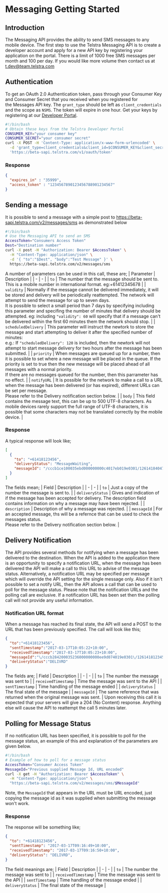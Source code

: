 # Messaging Getting Started
## Introduction
The Messaging API provides the ability to send SMS messages to any mobile device.
The first step to use the Telstra Messaging API is to create a developer account and apply for a new API key by registering your application on the portal.
There is a limit of 1000 free SMS messages per month and 100 per day. If you would like more volume then contact us at [t.dev@team.telstra.com](t.dev@team.telstra.com)

## Authentication
To get an OAuth 2.0 Authentication token, pass through your Consumer Key and Consumer Secret that you received when you registered for the Messages API key. The `grant_type` should be left as `client_credentials` and the scope as `NSMS`. The token will expire in one hour. Get your keys by registering at our [Developer Portal](https://sdev.telstra.com/).
```sh
#!/bin/bash
# Obtain these keys from the Telstra Developer Portal
CONSUMER_KEY="your consumer key"
CONSUMER_SECRET="your consumer secret"
curl -X POST -H 'Content-Type: application/x-www-form-urlencoded' \
  -d 'grant_type=client_credentials&client_id=$CONSUMER_KEY&client_secret=CONSUMER_SECRET&scope=NSMS' \
  'https://beta-sapi.telstra.com/v1/oauth/token'
```
### Response
```json
{
  "expires_in" : "35999",
  "access_token" : "1234567890123456788901234567"
}
```
## Sending a message
It is possible to send a message with a simple post to https://beta-sapi.telstra.com/v2/messages/sms as demonstrated below
```sh
#!/bin/bash
# Use the Messaging API to send an SMS
AccessToken="Consumers Access Token"
Dest="Destination number"
curl -X post -H "Authorization: Bearer $AccessToken" \
  -H "Content-Type: application/json" \
  -d '{ "to":"$Dest", "body":"Test Message" }' \
  https://beta-sapi.telstra.com/v2/messages/sms
```
A number of parameters can be used in this call, these are;
| Parameter | Description |
| - | - |
| `to` | The number that the message should be sent to. This is a mobile number in international format. eg:+61412345678 |
| `validity` | Normally if the message cannot be delivered immediately, it will be stored and delivery will be periodically reattempted. The network will attempt to send the message for up to seven days. <br/>It is possible to select a small period than 7 days by specifying including this parameter and specifing the number of minutes that delivery should be attempted. eg: including `"validity": 60` will specify that if a message can't be delivered within the first 60 minutes them the network should stop. |
| `scheduledDelivery` | This parameter will instruct the newtork to store the message and start attempting to deliver it after the specified number of minutes: <br/>e.g.: If `"scheduledDelivery": 120` is included, then the newtork will not attempt to start message delivery for two hours after the message has been submitted. |
| `priority` | When messages are queued up for a number, then it is possible to set where a new message will be placed in the queue. If the priority is set to true then the new message will be placed ahead of all messages with a normal priority. <br/>If there are no messages queued for the number, then this parrameter has no effect. |
| `notifyURL` | It is possible for the network to make a call to a URL when the message has been delivered (or has expired), different URLs can be set per message. <br/>Please refer to the Delivery notification section below. |
| `body` | This field contains the message text, this can be up to 500 UTF-8 characters. As mobile devices rarely support the full range of UTF-8 characters, it is possible that some characters may not be translated correctly by the mobile device. |
### Response
A typical response will look like;
```json
[
  {
    "to": "+61418123456",
    "deliveryStatus": "MessageWaiting",
    "messageId": "/cccb1ce100035ebd000000000c4017eb019e0301/1261418404783"
  }
]
```
The fields mean;
| Field | Description |
| - | - |
| `to` | Just a copy of the number the message is sent to. |
| `deliveryStatus` | Gives and indication of if the message has been accepted for delivery. The description field contains information on why a message may have been rejected. |
| `description` | Description of why a message was rejected. |
| `messageId` | For an accepted message, ths will be a refernce that can be used to check the messages status. <br/>Please refer to the Delivery notification section below. |
## Delivery Notification
The API provides several methods for notifying when a message has been delivered to the destination.
When the API is added to the application there is an opportunity to specify a notification URL, when the message has been delivered the API will make a call to this URL to advise of the message status.
Alternatively, a notification URL may be specified per message which will override the API setting for the single message only.
Also if it isn't possible to set a notify URL, then the API allows a call that can be used to poll for the message status.
Please note that the notification URLs and the polling call are exclusive. If a notification URL has been set then the polling call will not provide any useful information.
### Notification URL format
When a message has reached its final state, the API will send a POST to the URL that has been previously specified. The call will look like this;
```json
{
  "to":"+61418123456",
  "sentTimestamp":"2017-03-17T10:05:22+10:00",
  "receivedTimestamp":"2017-03-17T10:05:23+10:00",
  "messageId":"\/cccb284200035236000000000ee9d074019e0301\/1261418123456",
  "deliveryStatus":"DELIVRD"
}
```
The fields are;
| Field | Description |
| - | - |
| `to` | The number the message was sent to |
| `receivedTimestamp` | Time the message was sent to the API |
| `sentTimestamp` | Time handling of the message ended |
| `deliveryStatus` | The final state of the message |
| `messageId` | The same reference that was returned when the original message was sent. |
Upon receiving this call it is expected that your servers will give a 204 (No Content) response. Anything else will cause the API to reattempt the call 5 minutes later.
## Polling for Message Status
If no notification URL has been specified, it is possible to poll for the message status, an example of this and explanation of the parameters are given below.
```sh
#!/bin/bash
# Example of how to poll for a message status
AccessToken="Consumer Access Token"
MessageId="Previous supplied Message Id, URL encoded"
curl -X get -H "Authorization: Bearer $AccessToken" \
  -H "Content-Type: application/json" \
  "https://beta-sapi.telstra.com/v2/messages/sms/$MessageId"
```
Note, the `MessageId` that appears in the URL must be URL encoded, just copying the message id as it was supplied when submitting the message won't work.
### Response
The response will be something like;
```json
{
  "to": "+61418123456",
  "sentTimestamp": "2017-03-17T09:16:49+10:00",
  "receivedTimestamp": "2017-03-17T09:16:50+10:00",
  "deliveryStatus": "DELIVRD",
}
```
The field meanings are;
| Field | Description |
| - | - |
| `to` | The number the message was sent to |
| `receivedTimestamp` | Time the message was sent to the API |
| `sentTimestamp` | Time handling of the message ended |
| `deliveryStatus` | The final state of the message |
